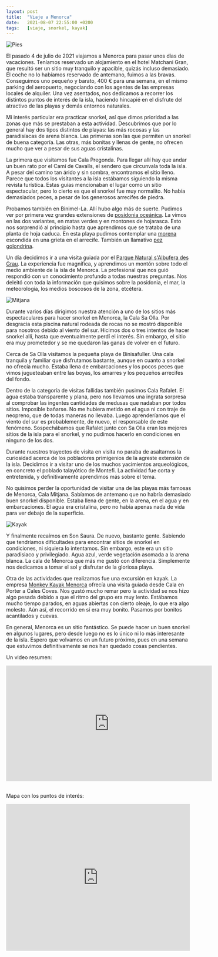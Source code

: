 ```yaml
---
layout: post
title:  "Viaje a Menorca"
date:   2021-08-07 22:55:00 +0200
tags:	[viaje, snorkel, kayak]
---
```


![Pies][menorca]

El pasado 4 de julio de 2021 viajamos a Menorca para pasar unos días de vacaciones. Teníamos
reservado un alojamiento en el hotel Matchani Gran, que resultó ser un sitio muy tranquilo y
apacible, quizás incluso demasiado. El coche no lo habíamos reservado de antemano, fuimos a las
bravas. Conseguimos uno pequeño y barato, 400 € para una semana, en el mismo parking del
aeropuerto, negociando con los agentes de las empresas locales de alquiler. Una vez asentados, nos
dedicamos a recorrer los distintos puntos de interés de la isla, haciendo hincapié en el disfrute
del atractivo de las playas y demás entornos naturales.

<!--more-->

Mi interés particular era practicar snorkel, así que dimos prioridad a las zonas que más se
prestaban a esta actividad. Descubrimos que por lo general hay dos tipos distintos de playas: las
más rocosas y las paradisíacas de arena blanca. Las primeras son las que permiten un snorkel de
buena categoría. Las otras, más bonitas y llenas de gente, no ofrecen mucho que ver a pesar de sus
aguas cristalinas.

La primera que visitamos fue Cala Pregonda. Para llegar allí hay que andar un buen rato por el Camí
de Cavalls, el sendero que circunvala toda la isla. A pesar del camino tan árido y sin sombra,
encontramos el sitio lleno. Parece que todos los visitantes a la isla estábamos siguiendo la misma
revista turística. Estas guías mencionaban el lugar como un sitio espectacular, pero lo cierto es
que el snorkel fue muy normalito. No había demasiados peces, a pesar de los generosos arrecifes de
piedra.

Probamos también en Binimel-La. Allí hubo algo más de suerte. Pudimos ver por primera vez grandes
extensiones de [posidonia oceánica][wiki_posidonia]. La vimos en las dos variantes, en matas verdes
y en montones de hojarasca. Esto nos sorprendió al principio hasta que aprendimos que se trataba de
una planta de hoja caduca. En esta playa pudimos contemplar una [morena][wiki_morena] escondida en
una grieta en el arrecife. También un llamativo [pez golondrina][wiki_pez].

Un día decidimos ir a una visita guiada por el [Parque Natural s'Albufera des Grau][wiki_albufera].
La experiencia fue magnífica, y aprendimos un montón sobre todo el medio ambiente de la isla de
Menorca. La profesional que nos guió respondió con un conocimiento profundo a todas nuestras
preguntas. Nos deleitó con toda la información que quisimos sobre la posidonia, el mar, la
meteorología, los medios boscosos de la zona, etcétera.

![Mitjana][mitjana]

Durante varios días dirigimos nuestra atención a uno de los sitios más espectaculares para hacer
snorkel en Menorca, la Cala Sa Olla. Por desgracia esta piscina natural rodeada de rocas no se
mostró disponible para nosotros debido al viento del sur. Hicimos dos o tres intentos de hacer
snorkel allí, hasta que eventualmente perdí el interés. Sin embargo, el sitio era muy prometedor y
se me quedaron las ganas de volver en el futuro.

Cerca de Sa Olla visitamos la pequeña playa de Binisafuller. Una cala tranquila y familiar que
disfrutamos bastante, aunque en cuanto a snorkel no ofrecía mucho. Estaba llena de embarcaciones y
los pocos peces que vimos jugueteaban entre las boyas, los amarres y los pequeños arrecifes del
fondo.

Dentro de la categoría de visitas fallidas también pusimos Cala Rafalet. El agua estaba
transparente y plana, pero nos llevamos una ingrata sorpresa al comprobar las ingentes cantidades
de medusas que nadaban por todos sitios. Imposible bañarse. No me hubiera metido en el agua ni con
traje de neopreno, que de todas maneras no llevaba. Luego aprenderíamos que el viento del sur es
probablemente, de nuevo, el responsable de este fenómeno. Sospechábamos que Rafalet junto con Sa
Olla eran los mejores sitios de la isla para el snorkel, y no pudimos hacerlo en condiciones en
ninguno de los dos.

Durante nuestros trayectos de visita en visita no paraba de asaltarnos la curiosidad acerca de los
pobladores primigenios de la agreste extensión de la isla. Decidimos ir a visitar uno de los muchos
yacimientos arqueológicos, en concreto el poblado talayótico de Montefi. La actividad fue corta y
entretenida, y definitivamente aprendimos más sobre el tema.

No quisimos perder la oportunidad de visitar una de las playas más famosas de Menorca, Cala
Mitjana. Sabíamos de antemano que no habría demasiado buen snorkel disponible. Estaba llena de
gente, en la arena, en el agua y en embarcaciones. El agua era cristalina, pero no había apenas
nada de vida para ver debajo de la superficie.

![Kayak][kayak]

Y finalmente recaímos en Son Saura. De nuevo, bastante gente. Sabiendo que tendríamos dificultades
para encontrar sitios de snorkel en condiciones, ni siquiera lo intentamos. Sin embargo, este era
un sitio paradisiaco y privilegiado. Agua azul, verde vegetación asomada a la arena blanca. La cala
de Menorca que más me gustó con diferencia. Simplemente nos dedicamos a tomar el sol y disfrutar de
la gloriosa playa.

Otra de las actividades que realizamos fue una excursión en kayak. La empresa
[Monkey Kayak Menorca][monkey] ofrecía una visita guiada desde Cala en Porter a Cales Coves.
Nos gustó mucho remar pero la actividad se nos hizo algo pesada debido a que el ritmo del grupo era
muy lento. Estábamos mucho tiempo parados, en aguas abiertas con cierto oleaje, lo que era algo
molesto. Aún así, el recorrido en sí era muy bonito. Pasamos por bonitos acantilados y cuevas.

En general, Menorca es un sitio fantástico. Se puede hacer un buen snorkel en algunos lugares, pero
desde luego no es lo único ni lo más interesante de la isla. Espero que volvamos en un futuro
próximo, pues en una semana que estuvimos definitivamente se nos han quedado cosas pendientes.

Un video resumen:

<div class="iframeWrapper">
<iframe width="560" height="315"
	src="https://www.youtube-nocookie.com/embed/kE8H23ngt_c"
	frameborder="0"
	allow="accelerometer; autoplay; encrypted-media; gyroscope; picture-in-picture"
	allowfullscreen>
</iframe>
</div>
<br/>

Mapa con los puntos de interés:

<div class="iframeWikilocWrapper">
<iframe frameBorder="0" scrolling="no"
  src="https://es.wikiloc.com/wikiloc/spatialArtifacts.do?event=view&measures=off&title=on&near=on&images=off&maptype=H&id=80304499"
  width="500" height="400">
</iframe>
</div>



[wiki_posidonia]:	https://es.wikipedia.org/wiki/Posidonia_oceanica
[wiki_pez]:		https://es.wikipedia.org/wiki/Dactylopterus_volitans
[wiki_morena]:		https://es.wikipedia.org/wiki/Muraenidae
[wiki_albufera]:	https://es.wikipedia.org/wiki/Parque_natural_de_la_Albufera_del_Grao
[monkey]:		https://monkeykayak.com/
[kayak]:	{{site.url}}/assets/20210807-menorca-kayak.png
[mitjana]:	{{site.url}}/assets/20210807-menorca-mitjana.png
[menorca]:	{{site.url}}/assets/20210807-menorca.png
